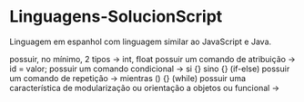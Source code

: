 # Linguagens-SolucionScript

Linguagem em espanhol com linguagem similar ao JavaScript e Java. 

possuir, no mínimo, 2 tipos -> int, float
possuir um comando de atribuição -> id = valor;
possuir um comando condicional -> si {} sino {} (if-else)
possuir um comando de repetição -> mientras () {} (while)
possuir uma característica de modularização ou orientação a objetos ou funcional -> 